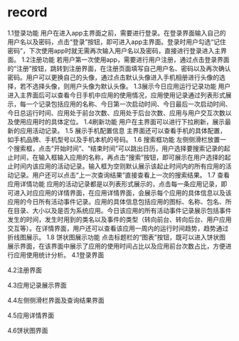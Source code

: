 # record
1.1登录功能
用户在进入app主界面之前，需要进行登录。在登录界面输入自己的用户名以及密码，点击“登录”按钮，即可进入app主界面。登录时用户勾选“记住密码”，下次使用app时就无需再次输入用户名以及密码，直接进行登录进入主界面。
1.2注册功能
若用户第一次使用app，需要进行用户注册，通过点击登录界面的“注册”按钮，跳转到注册界面，在注册页面填写自己用户名、密码以及再次确认密码。用户可以更换自己的头像，通过点击默认头像进入手机相册进行头像的选择，若不选择头像，则用户头像为默认头像。
1.3展示今日应用运行记录功能
用户进入主界面后可以查看今日手机中应用的使用情况，应用使用记录通过列表形式展示，每一个记录包括应用的名称、今日第一次启动时间、今日最后一次启动时间、今日总运行时间、应用处于前台次数、应用处于后台次数、应用与用户交互次数以及使用应用时的具体定位。
1.4刷新功能
用户在主界面可以进行下拉刷新，展示最新的应用活动记录。
1.5 展示手机配置信息
主界面还可以查看手机的具体配置，如手机品牌、手机型号以及手机本机的号码。
1.6 搜索框功能
左侧侧滑栏放置一个搜索框，点击“开始时间”、“结束时间”可以跳出日历，用户选择要搜索记录的起止时间，在输入框输入应用的名称，再点击“搜索”按钮，即可展示在用户选择的起止时间内该应用的活动记录。输入框为空则默认展示该起止时间内的所有应用的活动记录。用户还可以点击“上一次查询结果”直接查看上一次的搜索结果。
1.7 查看应用详情功能
应用的活动记录都是以列表形式展示的，点击每一条应用记录，即可进入对应应用的详情界面，在应用详情界面，会展示每个应用的具体信息以及该应用的今日所有活动事件记录。应用的具体信息包括应用的图标、名称、包名、所在目录、大小以及是否为系统应用。今日该应用的所有活动事件记录展示包括事件发生的时间，发生时用到的类名以及事件的类型（转向前台、转向后台、用户应用交互等）。在详情界面，用户还可以查看该应用一周内的运行时间趋势，趋势通过折线图展示。
1.8 饼状图展示功能
点击标题栏的“图表”按钮，既可以进入饼状图展示界面，在该界面中展示了应用的使用时间占比以及应用前台次数占比，方便进行应用使用统计分析。
4.1登录界面
 
4.2注册界面
 
4.3应用记录展示界面
 
4.4左侧侧滑栏界面及查询结果界面
  
4.5应用详情界面
 
4.6饼状图界面

